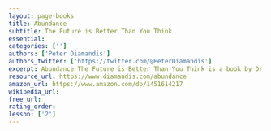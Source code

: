 ```yaml
---
layout: page-books
title: Abundance
subtitle: The Future is Better Than You Think
essential: 
categories: ['']
authors: ['Peter Diamandis']
authors_twitter: ['https://twitter.com/@PeterDiamandis']
excerpt: Abundance The Future is Better Than You Think is a book by Dr. Peter Diamandis (Founder and Executive Chairman of the XPRIZE Foundation) and Steven Kotler (bestselling author and science journalist), published on February 21, 2012.
resource_url: https://www.diamandis.com/abundance
amazon_url: https://www.amazon.com/dp/1451614217
wikipedia_url: 
free_url: 
rating_order: 
lesson: ['2']
---
```

